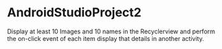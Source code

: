 # AndroidStudioProject2
Display at least 10 Images and 10 names in the Recyclerview and perform the on-click event of each item display that details in another activity.
